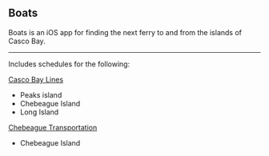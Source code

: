 Boats
----

Boats is an iOS app for finding the next ferry to and from the islands of Casco Bay.

----

Includes schedules for the following:

[Casco Bay Lines](http://www.cascobaylines.com)

* Peaks island
* Chebeague Island
* Long Island

[Chebeague Transportation](http://www.chebeaguetrans.com)

* Chebeague Island
